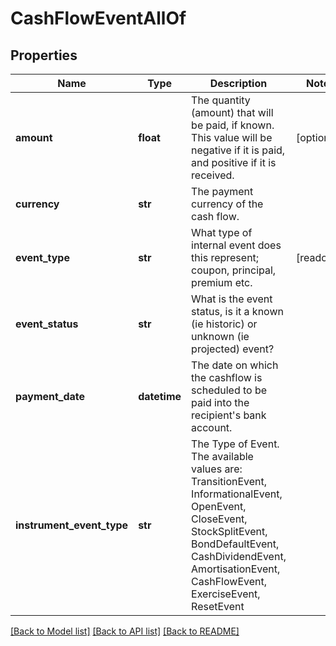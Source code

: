 # CashFlowEventAllOf


## Properties
Name | Type | Description | Notes
------------ | ------------- | ------------- | -------------
**amount** | **float** | The quantity (amount) that will be paid, if known. This value will be negative if it is paid, and positive  if it is received. | [optional] 
**currency** | **str** | The payment currency of the cash flow. | 
**event_type** | **str** | What type of internal event does this represent; coupon, principal, premium etc. | [readonly] 
**event_status** | **str** | What is the event status, is it a known (ie historic) or unknown (ie projected) event? | 
**payment_date** | **datetime** | The date on which the cashflow is scheduled to be paid into the recipient&#39;s bank account. | 
**instrument_event_type** | **str** | The Type of Event. The available values are: TransitionEvent, InformationalEvent, OpenEvent, CloseEvent, StockSplitEvent, BondDefaultEvent, CashDividendEvent, AmortisationEvent, CashFlowEvent, ExerciseEvent, ResetEvent | 

[[Back to Model list]](../README.md#documentation-for-models) [[Back to API list]](../README.md#documentation-for-api-endpoints) [[Back to README]](../README.md)



